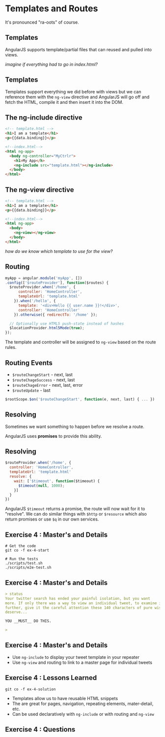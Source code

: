 # Templates and Routes

It's pronounced "ra-oots" of course.


## Templates

AngularJS supports template/partial files that can reused and pulled into views.

_imagine if everything had to go in index.html?_


## Templates

Templates support everything we did before with views but we can reference them
with the `ng-view` directive and AngularJS will go off and fetch the HTML,
compile it and then insert it into the DOM.


## The ng-include directive

```html
<!-- template.html -->
<h1>I am a template</h1>
<p>{{data.binding}}</p>
```

```html
<!--index.html-->
<html ng-app>
  <body ng-controller="MyCtrlr">
    <h1>My App</h>
    <ng-include src="template.html"></ng-include>
  </body>
</html>
```


## The ng-view directive

```html
<!-- template.html -->
<h1>I am a template</h1>
<p>{{data.binding}}</p>
```

```html
<!--index.html-->
<html ng-app>
  <body>
    <ng-view></ng-view>
  </body>
</html>
```

_how do we know which template to use for the view?_


## Routing

```javascript
myApp = angular.module('myApp', [])
.config(['$routeProvider'], function($routes) {
  $routeProvider.when('/home', {
      controller: 'HomeController',
      templateUrl: 'template.html'
    }).when('/hello', {
      template: '<div>Hello {{ user.name }}!</div>',
      controller: 'HomeController'
    }).otherwise({ redirectTo: '/home' });

  // Optionally use HTML5 push-state instead of hashes
  $locationProvider.html5Mode(true);
});
```

The template and controller will be assigned to `ng-view` based on
the route rules.


## Routing Events

- `$routeChangeStart` - next, last
- `$routeChageSuccess` - next, last
- `$routeChageError` - next, last, error
- `$routeUpdate` - last

```javascript
$rootScope.$on('$routeChangeStart', function(e, next, last) { ... })
```


## Resolving

Sometimes we want something to happen before we resolve a route.

AngularJS uses __promises__ to provide this ability.


## Resolving

```javascript
$routeProvider.when('/home', {
  controller: 'HomeController',
  templateUrl: 'template.html'
  resolve: {
    wait: ['$timeout', function($timeout) {
      $timeout(null, 1000);
    }]
  }
})
```

AngularJS `$timeout` returns a promise, the route will now wait for it to
"resolve". We can do similar things with `$http` or `$resource` which also return
promises or use `$q` in our own services.


## Exercise 4 : Master's and Details

```
# Get the code
git co -f ex-4-start

# Run the tests
./scripts/test.sh
./scripts/e2e-test.sh
```


## Exercise 4 : Master's and Details


```markdown
> status
Your twitter search has ended your painful isolation, but you want
more. If only there was a way to view an individual tweet, to examine it
further, give it the careful attention these 140 characters of pure wisdom
deserve...

YOU __MUST__ DO THIS.

>
```


## Exercise 4 : Master's and Details

- Use `ng-include` to display your tweet template in your repeater
- Use `ng-view` and routing to link to a master page for individual tweets


## Exercise 4 : Lessons Learned

`git co -f ex-4-solution`

- Templates allow us to have reusable HTML snippets
- The are great for pages, navigation, repeating elements, mater-detail, etc.
- Can be used declaratively with `ng-include` or with routing and `ng-view`


## Exercise 4 : Questions
